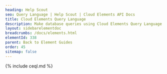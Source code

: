 ```yaml
---
heading: Help Scout
seo: Query Language | Help Scout | Cloud Elements API Docs
title: Cloud Elements Query Language
description: Make database queries using Cloud Elements Query Language.
layout: sidebarelementdoc
breadcrumbs: /docs/elements.html
elementId: 338
parent: Back to Element Guides
order: 45
sitemap: false
---
```


{% include ceql.md %}
